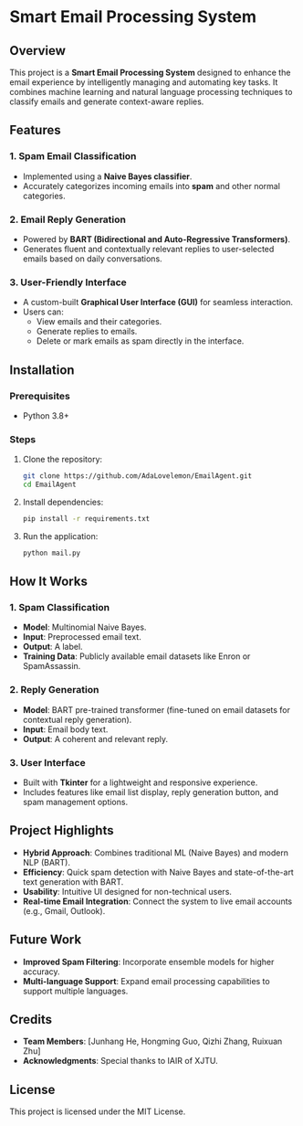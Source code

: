 # Smart Email Processing System  

## Overview  
This project is a **Smart Email Processing System** designed to enhance the email experience by intelligently managing and automating key tasks. It combines machine learning and natural language processing techniques to classify emails and generate context-aware replies.  

## Features  
### 1. **Spam Email Classification**  
- Implemented using a **Naive Bayes classifier**.  
- Accurately categorizes incoming emails into **spam** and other normal categories.  

### 2. **Email Reply Generation**  
- Powered by **BART (Bidirectional and Auto-Regressive Transformers)**.  
- Generates fluent and contextually relevant replies to user-selected emails based on daily conversations.  

### 3. **User-Friendly Interface**  
- A custom-built **Graphical User Interface (GUI)** for seamless interaction.  
- Users can:  
  - View emails and their categories.  
  - Generate replies to emails.  
  - Delete or mark emails as spam directly in the interface.  

## Installation  
### Prerequisites  
- Python 3.8+  


### Steps  
1. Clone the repository:  
   ```bash  
   git clone https://github.com/AdaLovelemon/EmailAgent.git  
   cd EmailAgent
   ```  
2. Install dependencies:  
   ```bash  
   pip install -r requirements.txt  
   ```  
3. Run the application:  
   ```bash  
   python mail.py  
   ```  

## How It Works  
### 1. **Spam Classification**  
- **Model**: Multinomial Naive Bayes.  
- **Input**: Preprocessed email text.  
- **Output**: A label.  
- **Training Data**: Publicly available email datasets like Enron or SpamAssassin.  

### 2. **Reply Generation**  
- **Model**: BART pre-trained transformer (fine-tuned on email datasets for contextual reply generation).  
- **Input**: Email body text.  
- **Output**: A coherent and relevant reply.  

### 3. **User Interface**  
- Built with **Tkinter** for a lightweight and responsive experience.  
- Includes features like email list display, reply generation button, and spam management options.  

## Project Highlights  
- **Hybrid Approach**: Combines traditional ML (Naive Bayes) and modern NLP (BART).  
- **Efficiency**: Quick spam detection with Naive Bayes and state-of-the-art text generation with BART.  
- **Usability**: Intuitive UI designed for non-technical users.  
- **Real-time Email Integration**: Connect the system to live email accounts (e.g., Gmail, Outlook).  

## Future Work  
- **Improved Spam Filtering**: Incorporate ensemble models for higher accuracy.  
- **Multi-language Support**: Expand email processing capabilities to support multiple languages.  

## Credits  
- **Team Members**: [Junhang He, Hongming Guo, Qizhi Zhang, Ruixuan Zhu] 
- **Acknowledgments**: Special thanks to IAIR of XJTU.

## License  
This project is licensed under the MIT License.  
